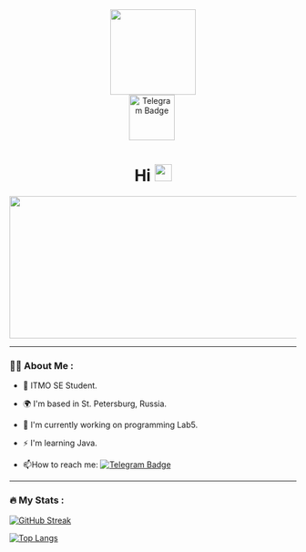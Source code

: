 
<div id="header" align="center">
  <img src="https://media.giphy.com/media/jM4NGpvx6jZmW93hcZ/giphy.gif" width="150"/>
</div>
<div id="badges" align="center">
  <a herf="https://t.me/mitrian212">
  <img src="https://img.shields.io/badge/Telegram-blue?logo=telegram&color=blue" alt="Telegram Badge" width="80px"/>
  </a>
  <img src="https://komarev.com/ghpvc/?username=mitrian&style=flat-square&color=blue" alt=""/>
  <h1>
  Hi <img src="https://media.giphy.com/media/hvRJCLFzcasrR4ia7z/giphy.gif" width="30px"/> 
</h1>
</div align="center">

<div align="center">
  <img src="https://media.giphy.com/media/dWesBcTLavkZuG35MI/giphy.gif" width="600" height="250"/>
</div>

---

### 👨‍💻 About Me :

- :telescope: ITMO SE Student.

- 🌍  I'm based in St. Petersburg, Russia.

- 🚀  I'm currently working on programming Lab5.

- :zap:  I'm learning Java.

- :mailbox:How to reach me: [![Telegram Badge](https://img.shields.io/badge/Telegram-blue?logo=telegram&color=blue)](https://t.me/mitrian212)

---

### :fire: My Stats :

[![GitHub Streak](http://github-readme-streak-stats.herokuapp.com?user=mitrian)](https://git.io/streak-stats)

[![Top Langs](https://github-readme-stats.vercel.app/api/top-langs/?username=mitrian&layout=compact&theme=deafult)](https://github.com/anuraghazra/github-readme-stats)

<!--
**mitrian/mitrian** is a ✨ _special_ ✨ repository because its `README.md` (this file) appears on your GitHub profile.

Here are some ideas to get you started:

- 🔭 I’m currently working on ...
- 🌱 I’m currently learning ...
- 👯 I’m looking to collaborate on ...
- 🤔 I’m looking for help with ...
- 💬 Ask me about ...
- 📫 How to reach me: ...
- 😄 Pronouns: ...
- ⚡ Fun fact: ...
-->
